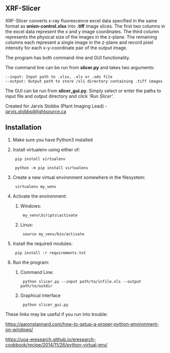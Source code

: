 ## XRF-Slicer
XRF-Slicer converts x-ray fluorescence excel data specified in the same format as **onion-control.xlsx** into **.tiff** image slices.
The first two columns in the excel data represent the x and y image coordinates.
The third column represents the physical size of the images in the z-plane.
The remaining columns each represent a single image in the z-plane and record pixel intensity for
each x-y-coordinate pair of the output image.

The program has both command-line and GUI functionality.

The command line can be run from **slicer.py** and takes two arguments:  

    --input: Input path to .xlsx, .xls or .ods file
    --output: Output path to store /sli directory containing .tiff images

The GUI can be run from **slicer_gui.py**. Simply select or enter the paths to input file and output directory and click *'Run Slicer'*.

Created for Jarvis Stobbs (Plant Imaging Lead) - jarvis.stobbs@lightsource.ca

## Installation

1. Make sure you have Python3 installed
2. Install virtualenv using either of:

        pip install virtualenv

        python -m pip install virtualenv
3. Create a new virtual environment somewhere in the filesystem:

        virtualenv my_venv
4. Activate the environment:
   1. Windows:

           my_venv\Scripts\activate
   2. Linux:

           source my_venv/bin/activate

5. Install the required modules:

        pip install -r requirements.txt
6. Run the program:
   1. Command Line:

           python slicer.py --input path/to/infile.xls --output path/to/outdir
   2. Graphical interface

           python slicer_gui.py
   
These links may be useful if you run into trouble:

https://aaronstannard.com/how-to-setup-a-proper-python-environment-on-windows/

https://uoa-eresearch.github.io/eresearch-cookbook/recipe/2014/11/26/python-virtual-env/
